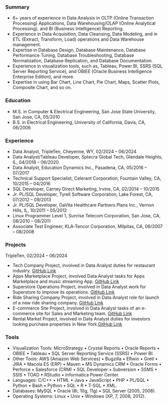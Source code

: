 ### Summary
- 6+ years of experience in Data Analysis in OLTP (Online Transaction Processing) Applications, Data Warehousing/OLAP (Online Analytical Processing), and BI (Business Intelligence) Reporting.   
- Experience in Data Acquisition, Data Cleansing, Data Modeling, and in ETL (Extract, Transform, Load) operations and Data Warehouse management.
- Expertise in Database Design, Database Maintenance, Database Performance Tuning, Database Troubleshooting, Database Normalization, Database Replication, and Database Documentation.
- Experience in visualization tools, such as, Tableau, Power BI, SSRS (SQL Server Reporting Service), and OBIEE (Oracle Business Intelligence Enterprise Edition), and more.
- Expertise in using Bar Chart, Line Chart, Pie Chart, Maps, Scatter Plots, Composite Chart, and so on.

### Education
- M.S. in Computer & Electrical Engineering, San Jose State University, San Jose, CA, 05/2010
- B.S. in Electrical Engineering, University of California, Davis, CA, 06/2006 

### Experience
- Data Analyst, TripleTen, Cheyenne, WY, 02/2024 – 06/2024
- Data Analyst/Tableau Developer, Sptecra Global Tech, Glendale Heights, IL, 04/2018 – 06/2020
- Data Analyst, Education Dynamics Inc., Pasadena, CA, 05/2016 – 07/2017
- Technical Support Specialist, Celerant Corporation, Fountain Valley, CA, 10/2015 – 04/2016
- SQL Developer, Carney Direct Marketing, Irvine, CA, 02/2014 – 10/2015
- Jr. PL/SQL Developer, Tyrell Software Corporation, Lake Forest, CA, 07/2012 – 09/2013
- Jr. PL/SQL Developer, DaVita Healthcare Partners Plans Inc., Vernon Hills, IL, 10/2011 – 05/2012
- Linux Programmer Level 1, Sunrise Telecom Corporation, San Jose, CA, 08/2010 – 08/2011
- Associate Test Engineer, KLA-Tencor Corporation, Milpitas, CA, 06/2007 – 08/2008

### Projects 
TripleTen, 02/2024 – 06/2024
- Tech Company Project, involved in Data Analyst duties for restaurant industry. [GitHub Link](https://github.com/MudassarCH0/NYC-Airbnb-Project)
- Apps Marketplace Project, involved Data Analyst tasks for Apps Marketplace and music streaming App. [GitHub Link](www.google.com)
- Superstore Operations Project, involved in Data Analyst work for Superstore to improve its operations. [GitHub Link](www.google.com)
- Ride Sharing Company Project, involved in Data Analyst role for launch of a new ride sharing company. [GitHub Link](www.google.com)
- E-commerce Site Project, involved in Data Analyst tasks of an e-commerce site for Sales and Marketing team. [GitHub Link](www.google.com)
- Rental Market Project, involved in Data Analyst duties for investors looking purchase properties in New York.[GitHub Link](https://github.com/MudassarCH0/NYC-Airbnb-Project) 

### Tools
- Visualization Tools: MicroStrategy • Crystal Reports • Oracle Reports • OBIEE • Tableau • SQL Server Reporting Service (SSRS) • Power BI.
- Other Tools: AWS (Amazon Web Services) • Bugzilla • ERwin • Gretl • JIRA • Macola ES (ERP) • Maven • MS Dynamics CRM • Oracle Forms • Perforce • Salesforce (CRM) • SQL Developer • Subversion • SSMS • SSIS • TOAD • RStudio • Informatica Power Center.
- Languages: C/C++ • HTML • Java • JavaScript • PHP • PL/SQL • Python • Bash • Python • SQL • R • T-SQL • XML.
- Databases: MySQL • Oracle (8i, 10g, 11g) • SQL Server (2005, 2008).
- Operating Systems: Linux • Unix • Windows (XP, 7, 2008, 2012).



